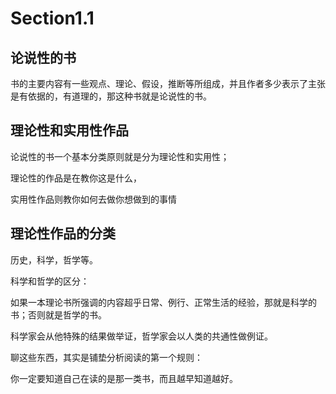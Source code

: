 # Section1.1

## 论说性的书

书的主要内容有一些观点、理论、假设，推断等所组成，并且作者多少表示了主张是有依据的，有道理的，那这种书就是论说性的书。

## 理论性和实用性作品

论说性的书一个基本分类原则就是分为理论性和实用性；

理论性的作品是在教你这是什么，

实用性作品则教你如何去做你想做到的事情

## 理论性作品的分类

历史，科学，哲学等。

科学和哲学的区分：

如果一本理论书所强调的内容超乎日常、例行、正常生活的经验，那就是科学的书；否则就是哲学的书。

科学家会从他特殊的结果做举证，哲学家会以人类的共通性做例证。

聊这些东西，其实是铺垫分析阅读的第一个规则：

你一定要知道自己在读的是那一类书，而且越早知道越好。